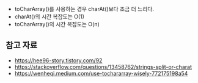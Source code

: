 - toCharArray()를 사용하는 경우 charAt()보다 조금 더 느리다.
- charAt()의 시간 복잡도는 O(1)
- toCharArray()의 시간 복잡도는 O(n)

## 참고 자료

- https://hee96-story.tistory.com/92
- https://stackoverflow.com/questions/13458762/strings-split-or-charat
- https://wenheqi.medium.com/use-tochararray-wisely-772175198a54